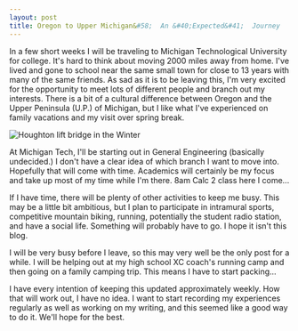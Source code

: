 ```yaml
---
layout: post
title: Oregon to Upper Michigan&#58;  An &#40;Expected&#41;  Journey
---
```


In a few short weeks I will be traveling to Michigan Technological University for college. It's hard to think about moving 2000 miles away from home. I've lived and gone to school near the same small town for close to 13 years with many of the same friends. As sad as it is to be leaving this, I'm very excited for the opportunity to meet lots of different people and branch out my interests. There is a bit of a cultural difference between Oregon and the Upper Peninsula (U.P.) of Michigan, but I like what I've experienced on family vacations and my visit over spring break.

![Houghton lift bridge in the Winter](../../images/2013-08-03-img1.jpg)

At Michigan Tech, I'll be starting out in General Engineering (basically undecided.) I don't have a clear idea of which branch I want to move into. Hopefully that will come with time. Academics will certainly be my focus and take up most of my time while I'm there. 8am Calc 2 class here I come...

If I have time, there will be plenty of other activities to keep me busy. This may be a little bit ambitious, but I plan to participate in intramural sports, competitive mountain biking, running, potentially the student radio station, and have a social life. Something will probably have to go. I hope it isn't this blog.

I will be very busy before I leave, so this may very well be the only post for a while. I will be helping out at my high school XC coach's running camp and then going on a family camping trip. This means I have to start packing...

I have every intention of keeping this updated approximately weekly. How that will work out, I have no idea. I want to start recording my experiences regularly as well as working on my writing, and this seemed like a  good way to do it. We'll hope for the best.